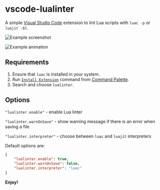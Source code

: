 # vscode-lualinter

A simple [Visual Studio Code](https://code.visualstudio.com/) extension to lint Lua scripts with `luac -p` or `luajit -bl`.

![Example screenshot](http://i.imgur.com/hm3dSEC.png)

![Example animation](https://thumbs.gfycat.com/BoringThinCockerspaniel-size_restricted.gif)

## Requirements
1. Ensure that `luac` is installed in your system.
2. Run [`Install Extension`](https://code.visualstudio.com/docs/editor/extension-gallery#_install-an-extension) command from [Command Palette](https://code.visualstudio.com/Docs/editor/codebasics#_command-palette).
3. Search and choose `lualinter`.

## Options
`"lualinter.enable"` - enable Lua linter

`"lualinter.warnOnSave"` - show warning message if there is an error when saving a file

`"lualinter.interpreter"` - choose between `luac` and `luajit` interpreters

Default options are:
```json
{
    "lualinter.enable": true,
    "lualinter.warnOnSave": false,
    "lualinter.interpreter": "luac"
}        
```

**Enjoy!**